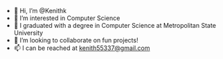 - 👋 Hi, I’m @Kenithk
- 👀 I’m interested in Computer Science
- 🌱 I graduated with a degree in Computer Science at Metropolitan State University
- 💞️ I’m looking to collaborate on fun projects!
- 📫 I can be reached at kenith55337@gmail.com

<!---
Kenithk/Kenithk is a ✨ special ✨ repository because its `README.md` (this file) appears on your GitHub profile.
You can click the Preview link to take a look at your changes.
--->
